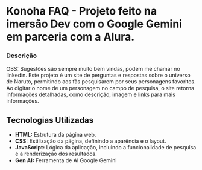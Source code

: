 # Konoha FAQ - Projeto feito na imersão Dev com o Google Gemini em parceria com a Alura.

### Descrição
OBS: Sugestões são sempre muito bem vindas, podem me chamar no linkedin.
Este projeto é um site de perguntas e respostas sobre o universo de Naruto, permitindo aos fãs pesquisarem por seus personagens favoritos. 
Ao digitar o nome de um personagem no campo de pesquisa, o site retorna informações detalhadas, como descrição, imagem e links para mais informações.

## Tecnologias Utilizadas

* **HTML:** Estrutura da página web.
* **CSS:** Estilização da página, definindo a aparência e o layout.
* **JavaScript:** Lógica da aplicação, incluindo a funcionalidade de pesquisa e a renderização dos resultados.
* **Gen AI:** Ferramenta de AI Google Gemini
